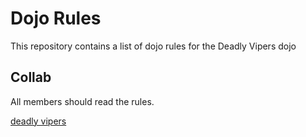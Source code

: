Dojo Rules
==========

This repository contains a list of dojo rules for the Deadly Vipers dojo

## Collab
All members should read the rules.

[deadly vipers]("https://github.com/deadlyvipers")
